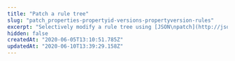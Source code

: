 ```yaml
---
title: "Patch a rule tree"
slug: "patch_properties-propertyid-versions-propertyversion-rules"
excerpt: "Selectively modify a rule tree using [JSON\npatch](http://jsonpatch.com) syntax. As a component of the\nlarger [Bulk patch a set of properties](https://papi-akamai.readme.io/reference/bulkrules-patch-requests#post_bulk-rules-patch-requests), this\noperation patches an individual rule tree. See [Bulk Search\nand Update](doc:learn-about-bulk) for more information.\nTo bypass a set of validation tests that may significantly\nslow this operation's execution time, set the `validateRules`\nquery parameter to `false` or `validateMode` to `fast`. See\n[Fast validation, activation, and fallback](doc:fast-validation) for more\ninformation."
hidden: false
createdAt: "2020-06-05T13:10:51.785Z"
updatedAt: "2020-06-10T13:39:29.158Z"
---
```

